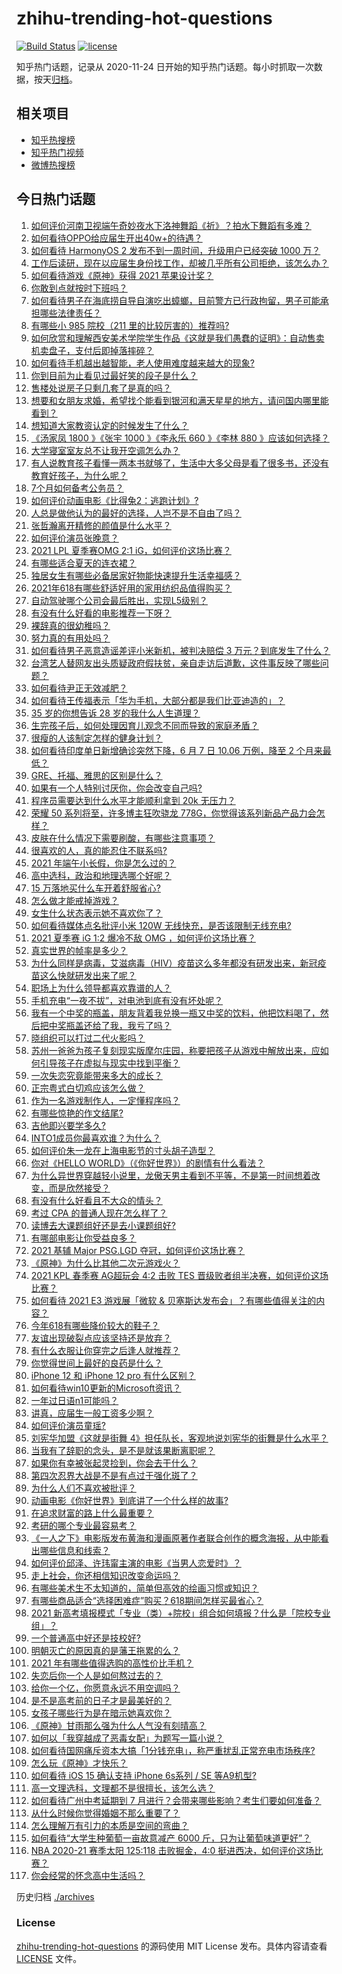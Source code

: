 # zhihu-trending-hot-questions

[![Build Status](https://github.com/justjavac/zhihu-trending-hot-questions/workflows/ci/badge.svg?branch=master)](https://github.com/justjavac/zhihu-trending-hot-questions/actions)
[![license](https://img.shields.io/github/license/justjavac/zhihu-trending-hot-questions)](https://github.com/justjavac/zhihu-trending-hot-questions/blob/master/LICENSE)

知乎热门话题，记录从 2020-11-24 日开始的知乎热门话题。每小时抓取一次数据，按天[归档](./archives)。

## 相关项目

- [知乎热搜榜](https://github.com/justjavac/zhihu-trending-top-search)
- [知乎热门视频](https://github.com/justjavac/zhihu-trending-hot-video)
- [微博热搜榜](https://github.com/justjavac/weibo-trending-hot-search)

## 今日热门话题

<!-- BEGIN -->
<!-- 最后更新时间 Tue Jun 15 2021 12:03:25 GMT+0800 (China Standard Time) -->

1. [如何评价河南卫视端午奇妙夜水下洛神舞蹈《祈》？拍水下舞蹈有多难？](https://www.zhihu.com/question/464684523)
2. [如何看待OPPO给应届生开出40w+的待遇？](https://www.zhihu.com/question/420016446)
3. [如何看待 HarmonyOS 2 发布不到一周时间，升级用户已经突破 1000
   万？](https://www.zhihu.com/question/464105336)
4. [工作后读研，现在以应届生身份找工作，却被几乎所有公司拒绝，该怎么办？](https://www.zhihu.com/question/365741144)
5. [如何看待游戏《原神》获得 2021 苹果设计奖？](https://www.zhihu.com/question/464501473)
6. [你敢到点就按时下班吗？](https://www.zhihu.com/question/457104253)
7. [如何看待男子在海底捞自导自演吃出蟑螂，目前警方已行政拘留，男子可能承担哪些法律责任？](https://www.zhihu.com/question/465079839)
8. [有哪些小 985 院校（211 里的比较厉害的）推荐吗?](https://www.zhihu.com/question/458752533)
9. [如何欣赏和理解西安美术学院学生作品《这就是我们愚蠢的证明》：自动售卖机卖盘子，支付后即掉落摔碎？](https://www.zhihu.com/question/464470625)
10. [如何看待手机越出越智能，老人使用难度越来越大的现象?](https://www.zhihu.com/question/464837417)
11. [你到目前为止看见过最好笑的段子是什么？](https://www.zhihu.com/question/297417967)
12. [售楼处说房子只剩几套了是真的吗？](https://www.zhihu.com/question/460961867)
13. [想要和女朋友求婚，希望找个能看到银河和满天星星的地方，请问国内哪里能看到？](https://www.zhihu.com/question/453392696)
14. [想知道大家教资认定的时候发生了什么？](https://www.zhihu.com/question/404114152)
15. [《汤家凤 1800 》《张宇 1000 》《李永乐 660 》《李林 880
    》应该如何选择？](https://www.zhihu.com/question/374315667)
16. [大学寝室室友总不让我开空调怎么办？](https://www.zhihu.com/question/38044867)
17. [有人说教育孩子看懂一两本书就够了，生活中大多父母是看了很多书，还没有教育好孩子，为什么呢？](https://www.zhihu.com/question/457945306)
18. [7个月如何备考公务员？](https://www.zhihu.com/question/453217326)
19. [如何评价动画电影《比得兔2：逃跑计划》?](https://www.zhihu.com/question/460509561)
20. [人总是做他认为的最好的选择，人岂不是不自由了吗？](https://www.zhihu.com/question/464970403)
21. [张哲瀚离开精修的颜值是什么水平？](https://www.zhihu.com/question/464609843)
22. [如何评价演员张晚意？](https://www.zhihu.com/question/460146061)
23. [2021 LPL 夏季赛OMG 2:1 iG，如何评价这场比赛？](https://www.zhihu.com/question/464960777)
24. [有哪些适合夏天的连衣裙？](https://www.zhihu.com/question/322674453)
25. [独居女生有哪些必备居家好物能快速提升生活幸福感？](https://www.zhihu.com/question/458240830)
26. [2021年618有哪些舒适好用的家用纺织品值得购买？](https://www.zhihu.com/question/464768591)
27. [自动驾驶哪个公司会最后胜出，实现L5级别？](https://www.zhihu.com/question/464799134)
28. [有没有什么好看的电影推荐一下呀？](https://www.zhihu.com/question/454823503)
29. [裸辞真的很幼稚吗？](https://www.zhihu.com/question/449669673)
30. [努力真的有用处吗？](https://www.zhihu.com/question/463717843)
31. [如何看待男子恶意造谣差评小米新机，被判决赔偿 3
    万元？到底发生了什么？](https://www.zhihu.com/question/464106592)
32. [台湾艺人替网友出头质疑政府假扶贫，亲自走访后道歉，这件事反映了哪些问题？](https://www.zhihu.com/question/464604915)
33. [如何看待尹正无效减肥？](https://www.zhihu.com/question/464743137)
34. [如何看待王传福表示「华为手机，大部分都是我们比亚迪造的」？](https://www.zhihu.com/question/464283085)
35. [35 岁的你想告诉 28 岁的我什么人生道理？](https://www.zhihu.com/question/345832687)
36. [生完孩子后，如何处理因育儿观念不同而导致的家庭矛盾？](https://www.zhihu.com/question/458455898)
37. [很瘦的人该制定怎样的健身计划？](https://www.zhihu.com/question/22716525)
38. [如何看待印度单日新增确诊突然下降，6 月 7 日 10.06 万例，降至 2
    个月来最低？](https://www.zhihu.com/question/464053148)
39. [GRE、托福、雅思的区别是什么？](https://www.zhihu.com/question/21404415)
40. [如果有一个人特别讨厌你，你会改变自己吗?](https://www.zhihu.com/question/464036742)
41. [程序员需要达到什么水平才能顺利拿到 20k 无压力？](https://www.zhihu.com/question/47597895)
42. [荣耀 50 系列将至，许多博主狂吹骁龙
    778G，你觉得该系列新品产品力会怎样？](https://www.zhihu.com/question/464079313)
43. [皮肤在什么情况下需要刷酸，有哪些注意事项？](https://www.zhihu.com/question/27430540)
44. [很喜欢的人，真的能忍住不联系吗?](https://www.zhihu.com/question/463467260)
45. [2021 年端午小长假，你是怎么过的？](https://www.zhihu.com/question/464547029)
46. [高中选科，政治和地理选哪个好呢？](https://www.zhihu.com/question/461969943)
47. [15 万落地买什么车开着舒服省心?](https://www.zhihu.com/question/441839447)
48. [怎么做才能戒掉游戏？](https://www.zhihu.com/question/463153729)
49. [女生什么状态表示她不喜欢你了？](https://www.zhihu.com/question/302142050)
50. [如何看待媒体点名批评小米 120W
    无线快充，是否该限制无线充电?](https://www.zhihu.com/question/464750035)
51. [2021 夏季赛 iG 1:2 爆冷不敌 OMG
    ，如何评价这场比赛？](https://www.zhihu.com/question/464979853)
52. [真实世界的帧率是多少？](https://www.zhihu.com/question/463432278)
53. [为什么同样是病毒，艾滋病毒（HIV）疫苗这么多年都没有研发出来，新冠疫苗这么快就研发出来了呢？](https://www.zhihu.com/question/464293186)
54. [职场上为什么领导都喜欢靠谱的人？](https://www.zhihu.com/question/461979096)
55. [手机充电“一夜不拔”，对电池到底有没有坏处呢？](https://www.zhihu.com/question/351666337)
56. [我有一个中奖的瓶盖，朋友背着我兑换一瓶又中奖的饮料，他把饮料喝了，然后把中奖瓶盖还给了我，我亏了吗？](https://www.zhihu.com/question/459981000)
57. [晓组织可以打过二代火影吗？](https://www.zhihu.com/question/462986796)
58. [苏州一爸爸为孩子复刻现实版摩尔庄园，称要把孩子从游戏中解放出来，应如何引导孩子在虚拟与现实中找到平衡？](https://www.zhihu.com/question/464491170)
59. [一次失恋究竟能带来多大的成长？](https://www.zhihu.com/question/364747959)
60. [正宗粤式白切鸡应该怎么做？](https://www.zhihu.com/question/27634013)
61. [作为一名游戏制作人，一定懂程序吗？](https://www.zhihu.com/question/463337835)
62. [有哪些惊艳的作文结尾?](https://www.zhihu.com/question/369181074)
63. [吉他即兴要学多久?](https://www.zhihu.com/question/437516695)
64. [INTO1成员你最喜欢谁？为什么？](https://www.zhihu.com/question/459155590)
65. [如何评价朱一龙在上海电影节的寸头胡子造型？](https://www.zhihu.com/question/464613394)
66. [你对《HELLO WORLD》（《你好世界》）的剧情有什么看法？](https://www.zhihu.com/question/464560889)
67. [为什么异世界穿越轻小说里，龙傲天男主看到不平等，不是第一时间想着改变，而是欣然接受？](https://www.zhihu.com/question/464353705)
68. [有没有什么好看且不大众的情头？](https://www.zhihu.com/question/412162154)
69. [考过 CPA 的普通人现在怎么样了？](https://www.zhihu.com/question/406026927)
70. [读博去大课题组好还是去小课题组好?](https://www.zhihu.com/question/463038422)
71. [有哪部电影让你受益良多？](https://www.zhihu.com/question/303835412)
72. [2021 基辅 Major PSG.LGD
    夺冠，如何评价这场比赛？](https://www.zhihu.com/question/464892135)
73. [《原神》为什么比其他二次元游戏火？](https://www.zhihu.com/question/463779591)
74. [2021 KPL 春季赛 AG超玩会 4:2 击败 TES
    晋级败者组半决赛，如何评价这场比赛？](https://www.zhihu.com/question/464861706)
75. [如何看待 2021 E3 游戏展「微软 &
    贝塞斯达发布会」？有哪些值得关注的内容？](https://www.zhihu.com/question/464870968)
76. [今年618有哪些降价较大的鞋子？](https://www.zhihu.com/question/398064227)
77. [友谊出现破裂点应该坚持还是放弃？](https://www.zhihu.com/question/462488888)
78. [有什么衣服让你穿完之后逢人就推荐？](https://www.zhihu.com/question/368860490)
79. [你觉得世间上最好的良药是什么？](https://www.zhihu.com/question/464242623)
80. [iPhone 12 和 iPhone 12 pro 有什么区别？](https://www.zhihu.com/question/425539076)
81. [如何看待win10更新的Microsoft资讯？](https://www.zhihu.com/question/464120290)
82. [一年过日语n1可能吗？](https://www.zhihu.com/question/48377443)
83. [讲真，应届生一般工资多少啊？](https://www.zhihu.com/question/58570383)
84. [如何评价演员童瑶?](https://www.zhihu.com/question/374564039)
85. [刘宪华加盟《这就是街舞
    4》担任队长，客观地说刘宪华的街舞是什么水平？](https://www.zhihu.com/question/464486529)
86. [当我有了辞职的念头，是不是就该果断离职呢？](https://www.zhihu.com/question/399873490)
87. [如果你有幸被张起灵捡到，你会去干什么？](https://www.zhihu.com/question/451135363)
88. [第四次忍界大战是不是有点过于强化斑了？](https://www.zhihu.com/question/463167494)
89. [为什么人们不喜欢被批评？](https://www.zhihu.com/question/22987136)
90. [动画电影《你好世界》到底讲了一个什么样的故事?](https://www.zhihu.com/question/464262833)
91. [在追求财富的路上什么最重要？](https://www.zhihu.com/question/458500163)
92. [考研的哪个专业最容易考？](https://www.zhihu.com/question/322507815)
93. [《一人之下》电影版发布黄海和漫画原著作者联合创作的概念海报，从中能看出哪些信息和线索？](https://www.zhihu.com/question/464799145)
94. [如何评价邱泽、许玮甯主演的电影《当男人恋爱时》？](https://www.zhihu.com/question/461879258)
95. [走上社会，你还相信知识改变命运吗？](https://www.zhihu.com/question/463697639)
96. [有哪些美术生不太知道的，简单但高效的绘画习惯或知识？](https://www.zhihu.com/question/291527457)
97. [有哪些商品适合“选择困难症”购买？618期间怎样买最省心？](https://www.zhihu.com/question/464799772)
98. [2021
    新高考填报模式「专业（类）+院校」组合如何填报？什么是「院校专业组」？](https://www.zhihu.com/question/445687781)
99. [一个普通高中好还是技校好?](https://www.zhihu.com/question/463491459)
100. [明朝灭亡的原因真的是藩王拖累的么？](https://www.zhihu.com/question/458323327)
101. [2021 年有哪些值得选购的高性价比手机？](https://www.zhihu.com/question/445602881)
102. [失恋后你一个人是如何熬过去的？](https://www.zhihu.com/question/337271526)
103. [给你一个亿，你愿意永远不用空调吗？](https://www.zhihu.com/question/461752259)
104. [是不是高考前的日子才是最美好的？](https://www.zhihu.com/question/463570391)
105. [女孩子哪些行为是在暗示她喜欢你？](https://www.zhihu.com/question/457449556)
106. [《原神》甘雨那么强为什么人气没有刻晴高？](https://www.zhihu.com/question/464391717)
107. [如何以「我穿越成了恶毒女配」为题写一篇小说？](https://www.zhihu.com/question/434090318)
108. [如何看待国网痛斥资本大搞「1分钱充电」，称严重扰乱正常充电市场秩序?](https://www.zhihu.com/question/464766118)
109. [怎么玩《原神》才快乐？](https://www.zhihu.com/question/458800508)
110. [如何看待 iOS 15 确认支持 iPhone 6s系列 / SE
     等A9机型?](https://www.zhihu.com/question/463795738)
111. [高一文理选科，文理都不是很擅长，该怎么选？](https://www.zhihu.com/question/463506260)
112. [如何看待广州中考延期到 7
     月进行？会带来哪些影响？考生们要如何准备？](https://www.zhihu.com/question/464957932)
113. [从什么时候你觉得婚姻不那么重要了？](https://www.zhihu.com/question/454383382)
114. [怎么理解万有引力的本质是空间的弯曲？](https://www.zhihu.com/question/330796123)
115. [如何看待“大学生种葡萄一亩故意减产 6000
     斤，只为让葡萄味道更好”？](https://www.zhihu.com/question/464455061)
116. [NBA 2020-21 赛季太阳 125:118 击败掘金，4:0
     挺进西决，如何评价这场比赛？](https://www.zhihu.com/question/464894466)
117. [你会经常的怀念高中生活吗？](https://www.zhihu.com/question/430748904)

<!-- END -->

历史归档 [./archives](./archives)

### License

[zhihu-trending-hot-questions](https://github.com/justjavac/zhihu-trending-hot-questions)
的源码使用 MIT License 发布。具体内容请查看 [LICENSE](./LICENSE) 文件。
